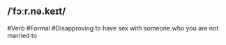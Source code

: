 ## /ˈfɔːr.nə.keɪt/  
#Verb #Formal #Disapproving
to have sex with someone who you are not married to